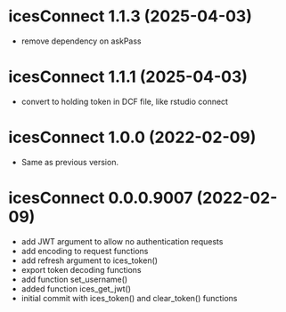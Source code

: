 # icesConnect 1.1.3 (2025-04-03)

* remove dependency on askPass


# icesConnect 1.1.1 (2025-04-03)

* convert to holding token in DCF file, like rstudio connect

# icesConnect 1.0.0 (2022-02-09)

- Same as previous version.


# icesConnect 0.0.0.9007 (2022-02-09)

* add JWT argument to allow no authentication requests
* add encoding to request functions
* add refresh argument to ices_token()
* export token decoding functions
* add function set_username()
* added function ices_get_jwt()
* initial commit with ices_token() and clear_token() functions
